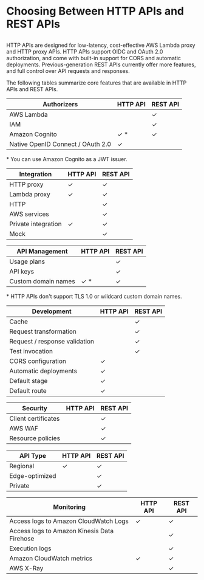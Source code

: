 # Choosing Between HTTP APIs and REST APIs<a name="http-api-vs-rest"></a>

## <a name="http-api-vs-rest.differences"></a>

HTTP APIs are designed for low\-latency, cost\-effective AWS Lambda proxy and HTTP proxy APIs\. HTTP APIs support OIDC and OAuth 2\.0 authorization, and come with built\-in support for CORS and automatic deployments\. Previous\-generation REST APIs currently offer more features, and full control over API requests and responses\.

The following tables summarize core features that are available in HTTP APIs and REST APIs\.


| Authorizers | HTTP API | REST API | 
| --- | --- | --- | 
|  AWS Lambda  |   |  ✓  | 
|  IAM  |   |  ✓  | 
|  Amazon Cognito  |  ✓ \*  |  ✓  | 
|  Native OpenID Connect / OAuth 2\.0  |  ✓  |   | 

\* You can use Amazon Cognito as a JWT issuer\.


| Integration | HTTP API | REST API | 
| --- | --- | --- | 
|  HTTP proxy  |  ✓  |  ✓  | 
|  Lambda proxy  |  ✓  |  ✓  | 
|  HTTP  |   |  ✓  | 
|  AWS services  |   |  ✓  | 
|  Private integration  |  ✓  |  ✓  | 
|  Mock  |   |  ✓  | 


| API Management | HTTP API | REST API | 
| --- | --- | --- | 
|  Usage plans  |   |  ✓  | 
|  API keys  |   |  ✓  | 
|  Custom domain names  |  ✓ \*  |  ✓  | 

\* HTTP APIs don't support TLS 1\.0 or wildcard custom domain names\.


| Development | HTTP API | REST API | 
| --- | --- | --- | 
|  Cache  |   |  ✓  | 
|  Request transformation  |   |  ✓  | 
|  Request / response validation  |   |  ✓  | 
|  Test invocation  |   |  ✓  | 
|  CORS configuration  |  ✓  |   | 
|  Automatic deployments  |  ✓  |   | 
|  Default stage  |  ✓  |   | 
|  Default route  |  ✓  |   | 


| Security | HTTP API | REST API | 
| --- | --- | --- | 
|  Client certificates  |   |  ✓  | 
|  AWS WAF  |   |  ✓  | 
|  Resource policies  |   |  ✓  | 


| API Type | HTTP API | REST API | 
| --- | --- | --- | 
|  Regional  |  ✓  |  ✓  | 
|  Edge\-optimized  |   |  ✓  | 
|  Private  |   |  ✓  | 


| Monitoring | HTTP API | REST API | 
| --- | --- | --- | 
|  Access logs to Amazon CloudWatch Logs  |  ✓  |  ✓  | 
|  Access logs to Amazon Kinesis Data Firehose  |   |  ✓  | 
|  Execution logs  |   |  ✓  | 
|  Amazon CloudWatch metrics  |  ✓  |  ✓  | 
|  AWS X\-Ray  |   |  ✓  | 